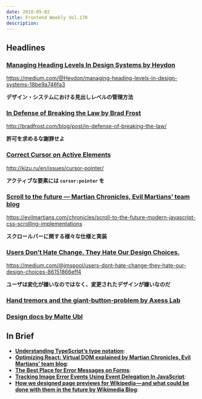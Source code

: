 ```yaml
---
date: 2018-05-02
title: Frontend Weekly Vol.170
description: 
---
```


## Headlines

### [Managing Heading Levels In Design Systems by Heydon](https://medium.com/@Heydon/managing-heading-levels-in-design-systems-18be9a746fa3)

https://medium.com/@Heydon/managing-heading-levels-in-design-systems-18be9a746fa3

**デザイン・システムにおける見出しレベルの管理方法**

### [In Defense of Breaking the Law by Brad Frost](http://bradfrost.com/blog/post/in-defense-of-breaking-the-law/)

http://bradfrost.com/blog/post/in-defense-of-breaking-the-law/

**許可を求めるな謝罪せよ**

### [Correct Cursor on Active Elements](http://kizu.ru/en/issues/cursor-pointer/)

http://kizu.ru/en/issues/cursor-pointer/

**アクティブな要素には `cur­sor:pointer` を**

### [Scroll to the future — Martian Chronicles, Evil Martians’ team blog](https://evilmartians.com/chronicles/scroll-to-the-future-modern-javascript-css-scrolling-implementations)

https://evilmartians.com/chronicles/scroll-to-the-future-modern-javascript-css-scrolling-implementations

**スクロールバーに関する様々な仕様と実装**


### [Users Don’t Hate Change. They Hate Our Design Choices.](https://medium.com/@jmspool/users-dont-hate-change-they-hate-our-design-choices-86151866eff4)

https://medium.com/@jmspool/users-dont-hate-change-they-hate-our-design-choices-86151866eff4

**ユーザは変化が嫌いなのではなく、変更されたデザインが嫌いなのだ**

### [Hand tremors and the giant-button-problem by Axess Lab](https://axesslab.com/hand-tremors/)


### [Design docs by Malte Ubl](https://medium.com/@cramforce/design-docs-a-design-doc-a152f4484c6b)

## In Brief

- [**Understanding TypeScript’s type notation**](http://2ality.com/2018/04/type-notation-typescript.html):
- [**Optimizing React: Virtual DOM explained by Martian Chronicles, Evil Martians’ team blog**](https://evilmartians.com/chronicles/optimizing-react-virtual-dom-explained):
- [**The Best Place for Error Messages on Forms**](http://uxmovement.com/forms/the-best-place-for-error-messages-on-forms/):
- [**Tracking Image Error Events Using Event Delegation In JavaScript**](https://www.bennadel.com/blog/3429-tracking-image-error-events-using-event-delegation-in-javascript.htm):
- [**How we designed page previews for Wikipedia — and what could be done with them in the future by Wikimedia Blog**](https://blog.wikimedia.org/2018/04/18/how-we-designed-page-previews-for-wikipedia/):